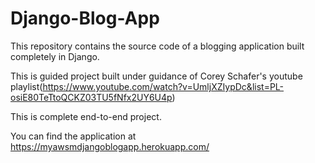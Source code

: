 # Django-Blog-App
This repository contains the source code of a blogging application built completely in Django.

This is guided project built under guidance of Corey Schafer's youtube playlist(https://www.youtube.com/watch?v=UmljXZIypDc&list=PL-osiE80TeTtoQCKZ03TU5fNfx2UY6U4p)

This is complete end-to-end project.

You can find the application at https://myawsmdjangoblogapp.herokuapp.com/
